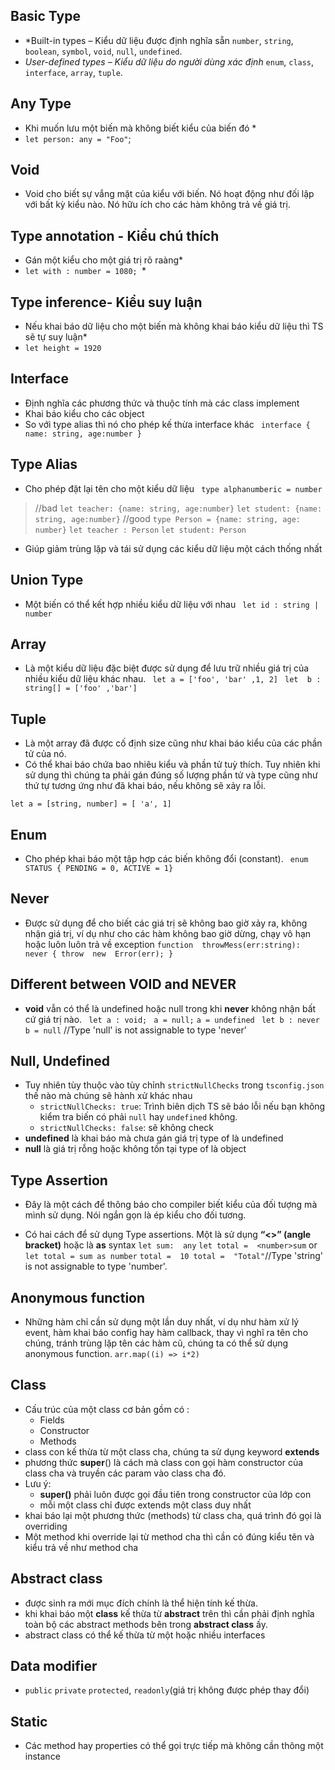 
## Basic Type
 
* *Built-in types – Kiểu dữ liệu được định nghĩa sẵn
    ``number``, ``string``, ``boolean``, ``symbol``, ``void``, ``null``, ``undefined``.
* *User-defined types – Kiểu dữ liệu do người dùng xác định*
    ``enum``, ``class``, ``interface``, ``array``, ``tuple``.
## Any Type
   * Khi muốn lưu một biến mà không biết kiểu của  biến đó *
   * `let person: any = "Foo"`;
## Void
*   Void cho biết sự vắng mặt của kiểu với biến. Nó hoạt động như đối lập với bất kỳ kiểu nào. Nó hữu ích cho các hàm không trả về giá trị.
## Type annotation - Kiểu chú thích
  * Gán một kiểu cho một giá trị rõ raàng*
  * `let with : number = 1080; `*
## Type inference- Kiểu suy luận

*   Nếu khai báo dữ liệu cho một biến mà  không khai báo kiểu dữ liệu thì  TS  sẽ tự suy luận*
*    `let height = 1920`

## Interface
*  Định nghĩa các phương thức và thuộc tính mà các class implement
*  Khai báo kiểu cho các object
*  So với type alias thì nó cho phép kế thừa interface khác 
` interface { name: string, age:number
	}`
## Type Alias
*    Cho phép đặt lại tên cho một kiểu dữ liệu
 ` type alphanumberic = number`
 > //bad
 `let teacher: {name: string, age:number}`
 `let student: {name: string, age:number}`
 > //good
 `type Person = {name: string, age: number}`
 `let teacher : Person`
 `let student: Person`
 * Giúp giảm trùng lặp và tái sử dụng các kiểu dữ liệu một cách thống nhất
## Union Type
*    Một biến có thể kết hợp nhiều kiểu dữ liệu với nhau
` let id : string | number` 
## Array
* Là một kiểu dữ liệu đặc biệt được sử dụng để lưu trữ nhiều giá trị của nhiều kiểu dữ liệu khác nhau.
` let a = ['foo', 'bar' ,1, 2]`
` let  b : string[] = ['foo' ,'bar']`
## Tuple
* Là một array đã được cố định size cũng như khai báo kiểu của các phần tử của nó.
* Có thể khai báo chứa bao nhiêu kiểu và phần tử tuỳ thích. Tuy nhiên khi sử dụng thì chúng ta phải gán đúng số lượng phần tử và type cũng như thứ tự tương ứng như đã khai báo, nếu không sẽ xảy ra lỗi.

`let a = [string, number] = [ 'a', 1]`
## Enum
*	Cho phép khai báo một tập hợp các biến không đổi (constant).
` enum STATUS { PENDING = 0, ACTIVE = 1}`
## Never 
* Được sử dụng để cho biết các giá trị sẽ không bao giờ xảy ra, không nhận giá trị, ví dụ như cho các hàm không bao giờ dừng, chạy vô hạn hoặc luôn luôn trả về exception
` function  throwMess(err:string): never {
throw  new  Error(err);
}	`

## Different between VOID and NEVER
* **void** vẫn có thể là undefined hoặc null trong khi **never** không nhận bất cứ giá trị nào.
` let a : void;`
` a = null;` `a = undefined`
` let b : never`
` b = null ` //Type 'null' is not assignable to type 'never'

## Null, Undefined
* Tuy nhiên tùy thuộc vào tùy chỉnh `strictNullChecks` trong `tsconfig.json` thế nào mà chúng sẽ hành xử khác nhau
	 - `strictNullChecks: true`: Trình biên dịch TS sẽ báo lỗi nếu bạn không kiểm tra biến có phải  `null`  hay  `undefined`  không.
	- `strictNullChecks: false`: sẽ không check
* **undefined** là khai báo mà chưa gán giá trị type of là undefined
* **null** là giá trị rỗng hoặc không tồn tại type of là object 
## Type Assertion 
* Đây là một cách để thông báo cho compiler biết kiểu của đối tượng mà mình sử dụng. Nói ngắn gọn là ép kiểu cho đối tương.

* Có hai cách để sử dụng Type assertions. Một là sử dụng  **“<>” (angle bracket)** hoặc là **as** syntax
`let sum:  any` 
`let total =  <number>sum` or `let total = sum as number`
`total =  10 total =  "Total"`//Type 'string' is not assignable to type 'number'.
## Anonymous function
* Những hàm chỉ cần sử dụng một lần duy nhất, ví dụ như hàm xử lý event, hàm khai báo config hay hàm callback, thay vì nghĩ ra tên cho chúng, tránh trùng lặp tên các hàm cũ, chúng ta có thể sử dụng anonymous function.
`arr.map((i) => i*2)`

## Class
* Cấu trúc của một class cơ bản gồm có :
	-   Fields
	-   Constructor
	-   Methods
* class con kế thừa từ một class cha, chúng ta sử dụng keyword **extends**
*	phương thức  **super**() là cách mà class con  gọi hàm constructor của class cha và truyền các param vào class cha đó.  
*	Lưu ý:
	 -	**super()** phải luôn được gọi đầu tiên trong constructor của lớp con
	-   mỗi một class chỉ được extends một class duy nhất
* khai báo lại một phương thức (methods) từ class cha, quá trình đó gọi là overriding
* Một method khi override lại từ method cha thì cần có đúng kiểu tên và kiểu trả về như method cha
## Abstract class
* được sinh ra mới mục đích chính là thể hiện tính kế thừa.
* khi khai báo một **class** kế thừa từ **abstract** trên thì cần phải định nghĩa toàn bộ các abstract methods bên trong **abstract class** ấy.
* abstract class có thể kế thừa từ một hoặc nhiều interfaces
## Data modifier
* `public` `private` `protected`, `readonly`(giá trị không được phép thay đổi)
## Static
* Các method hay properties có thể gọi trực tiếp mà không cần thông một instance 